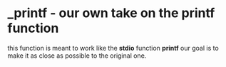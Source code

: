 # _printf - our own take on the printf function

this function is meant to work like the **stdio** function **printf**
our goal is to make it as close as possible to the original one.
